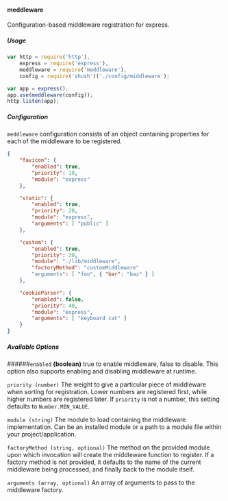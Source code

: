 #### meddleware
Configuration-based middleware registration for express.

##### Usage
```javascript
var http = require('http'),
    express = require('express'),
    meddleware = require('meddleware'),
    config = require('shush')('./config/middleware');

var app = express();
app.use(meddleware(config));
http.listen(app);

```


##### Configuration
`meddleware` configuration consists of an object containing properties for each of the middleware to be registered.
```json
{
    "favicon": {
        "enabled": true,
        "priority": 10,
        "module": "express"
    },

    "static": {
        "enabled": true,
        "priority": 20,
        "module": "express",
        "arguments": [ "public" ]
    },

    "custom": {
        "enabled": true,
        "priority": 30,
        "module": "./lib/middleware",
        "factoryMethod": "customMiddleware"
        "arguments": [ "foo", { "bar": "baz" } ]
    },

    "cookieParser": {
        "enabled": false,
        "priority": 40,
        "module": "express",
        "arguments": [ "keyboard cat" ]
    }
}

```

##### Available Options
######`enabled` **(boolean)**
true to enable middleware, false to disable. This option also supports enabling and disabling
middleware at runtime.

`priority (number)`
The weight to give a particular piece of middleware when sorting for registration. Lower numbers
are registered first, while higher numbers are registered later. If `priority` is not a number, this setting defaults
to `Number.MIN_VALUE`.

`module (string)`
The module to load containing the middleware implementation. Can be an installed module or a path to
a module file within your project/application.

`factoryMethod (string, optional)`
The method on the provided module upon which invocation will create the middleware
function to register. If a factory method is not provided, it defaults to the name of the current middleware being
processed, and finally back to the module itself.

`arguments (array, optional)`
An array of arguments to pass to the middleware factory.
